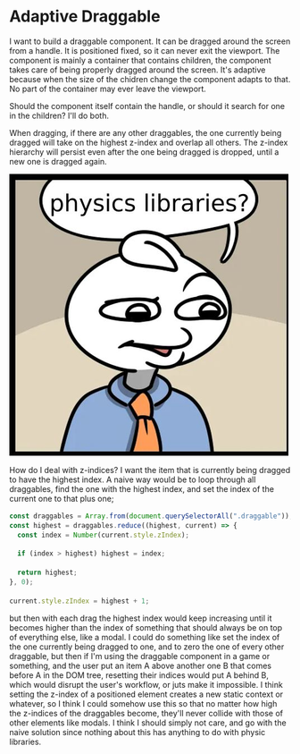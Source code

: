 # Adaptive Draggable

I want to build a draggable component. It can be dragged around the screen from a handle. It is positioned fixed, so it can never exit the viewport. The component is mainly a container that contains children, the component takes care of being properly dragged around the screen. It's adaptive because when the size of the chidren change the component adapts to that. No part of the container may ever leave the viewport.

Should the component itself contain the handle, or should it search for one in the children? I'll do both.

When dragging, if there are any other draggables, the one currently being dragged will take on the highest z-index and overlap all others. The z-index hierarchy will persist even after the one being dragged is dropped, until a new one is dragged again.

![](./stone.jpg)

How do I deal with z-indices? I want the item that is currently being dragged to have the highest index. A naive way would be to loop through all draggables, find the one with the highest index, and set the index of the current one to that plus one;

```javascript
const draggables = Array.from(document.querySelectorAll(".draggable"));
const highest = draggables.reduce((highest, current) => {
  const index = Number(current.style.zIndex);

  if (index > highest) highest = index;

  return highest;
}, 0);

current.style.zIndex = highest + 1;
```

but then with each drag the highest index would keep increasing until it becomes higher than the index of something that should always be on top of everything else, like a modal. I could do something like set the index of the one currently being dragged to one, and to zero the one of every other draggable, but then if I'm using the draggable component in a game or something, and the user put an item A above another one B that comes before A in the DOM tree, resetting their indices would put A behind B, which would disrupt the user's workflow, or juts make it impossible. I think setting the z-index of a positioned element creates a new static context or whatever, so I think I could somehow use this so that no matter how high the z-indices of the draggables become, they'll never collide with those of other elements like modals. I think I should simply not care, and go with the naive solution since nothing about this has anything to do with physic libraries.
